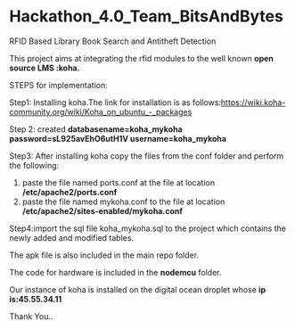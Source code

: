 # Hackathon_4.0_Team_BitsAndBytes
RFID Based Library Book Search and Antitheft Detection

This project aims at integrating the rfid modules to the well known **open source LMS :koha.**

STEPS for implementation:

Step1: Installing koha.The link for installation is as follows:https://wiki.koha-community.org/wiki/Koha_on_ubuntu_-_packages

Step 2: created  **databasename=koha_mykoha
                 password=sL925avEhO6utH1V
                 username=koha_mykoha**


Step3: After installing koha copy the files from the conf folder and perform the following:
 1.  paste the file named ports.conf at the file at location **/etc/apache2/ports.conf** 
 2. paste the file named mykoha.conf to the file at location **/etc/apache2/sites-enabled/mykoha.conf**
 
Step4:import the sql file koha_mykoha.sql to the project which contains the newly added and modified tables.
 
 
 The apk file is also included in the main repo folder.
 
 The code for hardware is included in the **nodemcu** folder.
 
 Our instance of koha is installed on the digital ocean droplet whose **ip is:45.55.34.11**
 
 
 Thank You..

